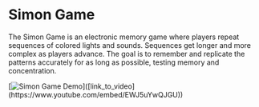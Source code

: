 # Simon Game

The Simon Game is an electronic memory game where players repeat sequences of colored lights and sounds. Sequences get longer and more complex as players advance. The goal is to remember and replicate the patterns accurately for as long as possible, testing memory and concentration.

[![Simon Game Demo]([https://example.com/simon_game_thumbnail.jpg](https://th.bing.com/th/id/OIP.8-qlk0yGknHOyvbOxwEJ6wHaD5?rs=1&pid=ImgDetMain))]([link_to_video](https://www.youtube.com/embed/EWJ5uYwQJGU))
